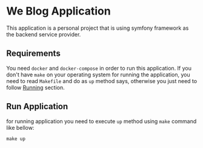 # We Blog Application

This application is a personal project that is using symfony 
framework as the backend service provider. 

## Requirements

You need `docker` and `docker-compose` in order to run this application.
If you don't have `make` on your operating system for running the application,
you need to read `Makefile` and do as `up` method says, otherwise you just need
to follow [Running](#run-application) section.

## Run Application

for running application you need to execute `up` method using `make` command
like bellow:

```shell
make up
```
